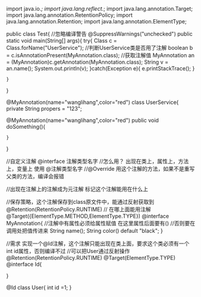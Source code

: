
import java.io.*;
import java.lang.reflect.*;
import java.lang.annotation.Target;
import java.lang.annotation.RetentionPolicy;
import java.lang.annotation.Retention;
import java.lang.annotation.ElementType;


public class Test{
     //忽略编译警告
     @SuppressWarnings("unchecked")
    public static void main(String[] args){
        try{
            Class c = Class.forName("UserService");
            //判断UserService类是否用了注解
            boolean b = c.isAnnotationPresent(MyAnnotation.class);
            //获取注解值
           MyAnnotation an = (MyAnnotation)c.getAnnotation(MyAnnotation.class);
           String v = an.name();
           System.out.println(v);
        }catch(Exception e){
              e.printStackTrace();
        }
       
    }
}


@MyAnnotation(name="wanglihang",color="red")
class UserService{
   private String propers = "123";

   @MyAnnotation(name="wanglihang",color="red")
    public void doSomething(){
        
    }
   
}

//自定义注解 @interface 注解类型名字
//怎么用？ 出现在类上，属性上，方法上，变量上 使用 @注解类型名字
//@Override 用这个注解的方法，如果不是重写父类的方法，编译会报错

//出现在注解上的注解成为元注解 标记这个注解能用在什么上

//保存策略，这个注解保存到class原文件中，能通过反射获取到
@Retention(RetentionPolicy.RUNTIME)
// 在哪上面能用注解 
@Target({ElementType.METHOD,ElementType.TYPE}) 
@interface MyAnnotation{
    //注解中有属性必须给属性赋值 在这里属性后面要有()
    //否则要在调用处把值传进来
   String name();
   String color() default "black";
}



//需求  实现一个@Id注解，这个注解只能出现在类上面，要求这个类必须有一个int id属性，否则编译不过
//可以把User通过反射操作
@Retention(RetentionPolicy.RUNTIME)
@Target(ElementType.TYPE) 
@interface Id{

}

@Id
class User{
    int id =1;
}